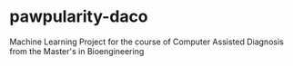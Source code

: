# pawpularity-daco
Machine Learning Project for the course of Computer Assisted Diagnosis from the Master's in Bioengineering
